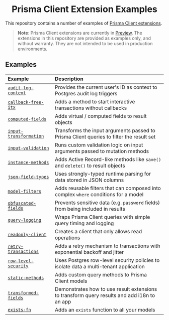 <div align="center">
  <h1>Prisma Client Extension Examples</h1>
</div>

This repository contains a number of examples of [Prisma Client extensions](https://www.prisma.io/docs/concepts/components/prisma-client/client-extensions).

> **Note**: Prisma Client extensions are currently in [Preview](https://www.prisma.io/docs/about/prisma/releases#preview). The extensions in this repository are provided as examples only, and without warranty. They are not intended to be used in production environments.

## Examples

| Example                                        | Description                                                                                 |
| :--------------------------------------------- | :------------------------------------------------------------------------------------------ |
| [`audit-log-context`](audit-log-context)       | Provides the current user's ID as context to Postgres audit log triggers                    |
| [`callback-free-itx`](callback-free-itx)       | Adds a method to start interactive transactions without callbacks                           |
| [`computed-fields`](computed-fields)           | Adds virtual / computed fields to result objects                                            |
| [`input-transformation`](input-transformation) | Transforms the input arguments passed to Prisma Client queries to filter the result set     |
| [`input-validation`](input-validation)         | Runs custom validation logic on input arguments passed to mutation methods                  |
| [`instance-methods`](instance-methods)         | Adds Active Record-like methods like `save()` and `delete()` to result objects              |
| [`json-field-types`](json-field-types)         | Uses strongly-typed runtime parsing for data stored in JSON columns                         |
| [`model-filters`](model-filters)               | Adds reusable filters that can composed into complex `where` conditions for a model         |
| [`obfuscated-fields`](obfuscated-fields)       | Prevents sensitive data (e.g. `password` fields) from being included in results             |
| [`query-logging`](query-logging)               | Wraps Prisma Client queries with simple query timing and logging                            |
| [`readonly-client`](readonly-client)           | Creates a client that only allows read operations                                           |
| [`retry-transactions`](retry-transactions)     | Adds a retry mechanism to transactions with exponential backoff and jitter                  |
| [`row-level-security`](row-level-security)     | Uses Postgres row-level security policies to isolate data a multi-tenant application        |
| [`static-methods`](static-methods)             | Adds custom query methods to Prisma Client models                                           |
| [`transformed-fields`](transformed-fields)     | Demonstrates how to use result extensions to transform query results and add i18n to an app |
| [`exists-fn`](exists-fn)                       | Adds an `exists` function to all your models                                                |
